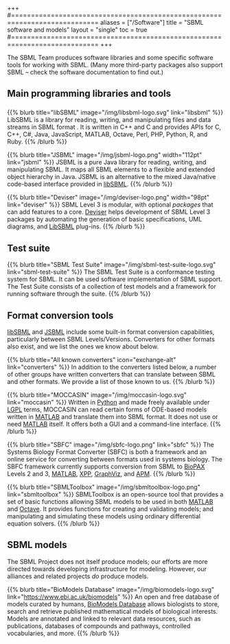 +++
#============================================================================
aliases = ["/Software"]
title  = "SBML software and models"
layout = "single"
toc    = true
#============================================================================
+++

The SBML Team produces software libraries and some specific software tools for working with SBML. (Many more third-party packages also support SBML &ndash; check the software documentation to find out.)

## Main programming libraries and tools
### <!-- Stupid hack needed to make TOC show up properly -->

{{% blurb title="libSBML" image="/img/libsbml-logo.svg" link="libsbml" %}}
LibSBML is a library for reading, writing, and manipulating files and
data streams in SBML format .  It is written in C++ and C and provides APIs for C, C++, C#, Java, JavaScript, MATLAB, Octave, Perl, PHP, Python, R, and Ruby.
{{% /blurb %}}

{{% blurb title="JSBML" image="/img/jsbml-logo.png" width="112pt" link="jsbml" %}}
JSBML is a pure Java library for reading, writing, and manipulating SBML.  It maps all SBML elements to a flexible and extended object hierarchy in Java.  JSBML is an alternative to the mixed Java/native code-based interface provided in [libSBML](/software/libsbml).
{{% /blurb %}}

{{% blurb title="Deviser" image="/img/deviser-logo.png" width="98pt" link="deviser" %}}
SBML Level&nbsp;3 is modular, with optional _packages_ that can add features to a core.  [Deviser](https://github.com/sbmlteam/deviser) helps development of SBML Level&nbsp;3 packages by automating the generation of basic specifications, UML diagrams, and [LibSBML](http://sbml.org/Software/libSBML) plug-ins.
{{% /blurb %}}


## Test suite

{{% blurb title="SBML Test Suite" image="/img/sbml-test-suite-logo.svg" link="sbml-test-suite" %}}
The SBML Test Suite is a conformance testing system for SBML.  It can be used software implementation of SBML support.  The Test Suite consists of a collection of test models and a framework for running software through the suite.
{{% /blurb %}}


## Format conversion tools

[libSBML](/software/libsbml) and [JSBML](/software/jsbml) include some built-in format conversion capabilities, particularly between SBML Levels/Versions. Converters for other formats also exist, and we list the ones we know about below.

{{% blurb title="All known converters" icon="exchange-alt" link="converters" %}}
In addition to the converters listed below, a number of other groups have written converters that can translate between SBML and other formats. We provide a list of those known to us.
{{% /blurb %}} 

{{% blurb title="MOCCASIN" image="/img/moccasin-logo.svg" link="moccasin" %}}
Written in [Python](https://www.python.org) and made freely available under [LGPL](https://www.gnu.org/licenses/old-licenses/lgpl-2.1.en.html) terms, MOCCASIN can read certain forms of <nobr>ODE-based</nobr> models written in [MATLAB](https://www.mathworks.com/products/matlab.html) and translate them into SBML format. It does not use or need [MATLAB](https://www.mathworks.com/products/matlab.html) itself.  It offers both a GUI and a command-line interface.
{{% /blurb %}}

{{% blurb title="SBFC" image="/img/sbfc-logo.png" link="sbfc" %}}
The Systems Biology Format Converter (SBFC) is both a framework and an online service for converting between formats used in systems biology. The SBFC framework currently supports conversion from SBML to [BioPAX](http://www.biopax.org) Levels&nbsp;2 and&nbsp;3, [MATLAB](https://www.mathworks.com/products/matlab.html), [XPP](http://www.math.pitt.edu/~bard/xpp/xpp.html), [GraphViz](https://www.graphviz.org), and [APM](http://apmonitor.com).
{{% /blurb %}} 

{{% blurb title="SBMLToolbox" image="/img/sbmltoolbox-logo.png" link="sbmltoolbox" %}}
SBMLToolbox is an open-source tool that provides a set of basic functions allowing SBML models to be used in both [MATLAB](https://www.mathworks.com/products/matlab.html) and [Octave](https://www.gnu.org/software/octave/).  It provides functions for creating and validating models; and manipulating and simulating these models using ordinary differential equation solvers.
{{% /blurb %}}


## SBML models

The SBML Project does not itself produce models; our efforts are more directed towards developing infrastructure for modeling. However, our alliances and related projects _do_ produce models.

{{% blurb title="BioModels Database" image="/img/biomodels-logo.svg" link="https://www.ebi.ac.uk/biomodels" %}}
  An open and free database of models curated by humans, [BioModels Database](https://www.ebi.ac.uk/biomodels/) allows biologists to store, search and retrieve published mathematical models of biological interests. Models are annotated and linked to relevant data resources, such as publications, databases of compounds and pathways, controlled vocabularies, and more.
{{% /blurb %}}
